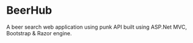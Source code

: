 # BeerHub
A beer search web application using punk API built using ASP.Net MVC, Bootstrap &amp; Razor engine.
